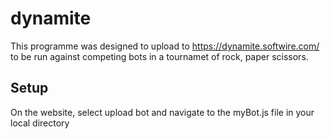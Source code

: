 # dynamite
This programme was designed to upload to  https://dynamite.softwire.com/ to be run against competing bots in a tournamet of rock, paper scissors.

## Setup
On the website, select upload bot and navigate to the myBot.js file in your local directory